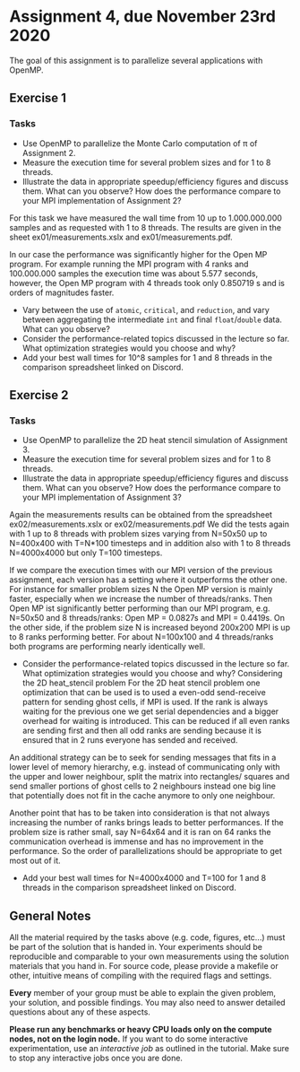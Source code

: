 # Assignment 4, due November 23rd 2020

The goal of this assignment is to parallelize several applications with OpenMP.

## Exercise 1

### Tasks

- Use OpenMP to parallelize the Monte Carlo computation of π of Assignment 2.
- Measure the execution time for several problem sizes and for 1 to 8 threads.
- Illustrate the data in appropriate speedup/efficiency figures and discuss them. What can you observe? How does the performance compare to your MPI implementation of Assignment 2?

For this task we have measured the wall time from 10 up to 1.000.000.000 samples and as requested with 1 to 8 threads.
The results are given in the sheet ex01/measurements.xslx and ex01/measurements.pdf.

In our case the performance was significantly higher for the Open MP program.
For example running the MPI program with 4 ranks and 100.000.000 samples the execution time was about 5.577 seconds, however, the Open MP program with 4 threads took
only 0.850719 s and is orders of magnitudes faster. 

- Vary between the use of `atomic`, `critical`, and `reduction`, and vary between aggregating the intermediate `int` and final `float`/`double` data. What can you observe?
- Consider the performance-related topics discussed in the lecture so far. What optimization strategies would you choose and why?
- Add your best wall times for 10^8 samples for 1 and 8 threads in the comparison spreadsheet linked on Discord.

## Exercise 2

### Tasks

- Use OpenMP to parallelize the 2D heat stencil simulation of Assignment 3.
- Measure the execution time for several problem sizes and for 1 to 8 threads.
- Illustrate the data in appropriate speedup/efficiency figures and discuss them. What can you observe? How does the performance compare to your MPI implementation of Assignment 3?

Again the measurements results can be obtained from the spreadsheet ex02/measurements.xslx or ex02/measurements.pdf
We did the tests again with 1 up to 8 threads with problem sizes varying from N=50x50 up to N=400x400 with T=N*100 timesteps and in addition also with 1 to 8 threads
N=4000x4000 but only T=100 timesteps.  

If we compare the execution times with our MPI version of the previous assignment, each version has a setting where it outperforms the other one. For instance for 
smaller problem sizes N the Open MP version is mainly faster, especially when we increase the number of threads/ranks. Then Open MP ist significantly better performing 
than our MPI program, e.g. N=50x50 and 8 threads/ranks: Open MP =  0.0827s and MPI = 0.4419s.
On the other side, if the problem size N is increased beyond 200x200 MPI is up to 8 ranks performing better. For about N=100x100 and 4 threads/ranks both programs
are performing nearly identically well. 


- Consider the performance-related topics discussed in the lecture so far. What optimization strategies would you choose and why?
Considering the 2D heat_stencil problem 
For the 2D heat stencil problem one optimization that can be used is to used a even-odd send-receive pattern for sending ghost cells, if MPI is used. If the rank is always waiting for the previous one we get serial dependencies and a bigger overhead for waiting is introduced. This can be reduced if all even ranks are sending first and then all odd ranks are sending because it is ensured that in 2 runs everyone has sended and received. 

An additional strategy can be to seek for sending messages that fits in a lower level of memory hierarchy, e.g. instead of communicating only with the upper and lower neighbour, split the matrix into rectangles/ squares and send smaller portions of ghost cells to 2 neighbours instead one big line that potentially does not fit in the cache anymore to only one neighbour.

Another point that has to be taken into consideration is that not always increasing the number of ranks brings leads to better performances. If the problem size is rather small, say N=64x64 and it is ran on 64 ranks the communication overhead is immense and has no improvement in the performance. So the order of parallelizations should be appropriate to get most out of it.

- Add your best wall times for N=4000x4000 and T=100 for 1 and 8 threads in the comparison spreadsheet linked on Discord.

## General Notes

All the material required by the tasks above (e.g. code, figures, etc...) must be part of the solution that is handed in. Your experiments should be reproducible and comparable to your own measurements using the solution materials that you hand in. For source code, please provide a makefile or other, intuitive means of compiling with the required flags and settings.

**Every** member of your group must be able to explain the given problem, your solution, and possible findings. You may also need to answer detailed questions about any of these aspects.

**Please run any benchmarks or heavy CPU loads only on the compute nodes, not on the login node.**
If you want to do some interactive experimentation, use an *interactive job* as outlined in the tutorial. Make sure to stop any interactive jobs once you are done.